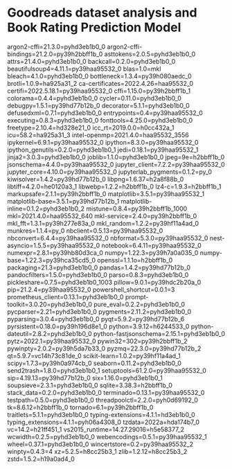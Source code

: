 # Goodreads dataset analysis and Book Rating Prediction Model
argon2-cffi=21.3.0=pyhd3eb1b0_0
argon2-cffi-bindings=21.2.0=py39h2bbff1b_0
asttokens=2.0.5=pyhd3eb1b0_0
attrs=21.4.0=pyhd3eb1b0_0
backcall=0.2.0=pyhd3eb1b0_0
beautifulsoup4=4.11.1=py39haa95532_0
blas=1.0=mkl
bleach=4.1.0=pyhd3eb1b0_0
bottleneck=1.3.4=py39h080aedc_0
brotli=1.0.9=ha925a31_2
ca-certificates=2022.4.26=haa95532_0
certifi=2022.5.18.1=py39haa95532_0
cffi=1.15.0=py39h2bbff1b_1
colorama=0.4.4=pyhd3eb1b0_0
cycler=0.11.0=pyhd3eb1b0_0
debugpy=1.5.1=py39hd77b12b_0
decorator=5.1.1=pyhd3eb1b0_0
defusedxml=0.7.1=pyhd3eb1b0_0
entrypoints=0.4=py39haa95532_0
executing=0.8.3=pyhd3eb1b0_0
fonttools=4.25.0=pyhd3eb1b0_0
freetype=2.10.4=hd328e21_0
icc_rt=2019.0.0=h0cc432a_1
icu=58.2=ha925a31_3
intel-openmp=2021.4.0=haa95532_3556
ipykernel=6.9.1=py39haa95532_0
ipython=8.3.0=py39haa95532_0
ipython_genutils=0.2.0=pyhd3eb1b0_1
jedi=0.18.1=py39haa95532_1
jinja2=3.0.3=pyhd3eb1b0_0
joblib=1.1.0=pyhd3eb1b0_0
jpeg=9e=h2bbff1b_0
jsonschema=4.4.0=py39haa95532_0
jupyter_client=7.2.2=py39haa95532_0
jupyter_core=4.10.0=py39haa95532_0
jupyterlab_pygments=0.1.2=py_0
kiwisolver=1.4.2=py39hd77b12b_0
libpng=1.6.37=h2a8f88b_0
libtiff=4.2.0=he0120a3_1
libwebp=1.2.2=h2bbff1b_0
lz4-c=1.9.3=h2bbff1b_1
markupsafe=2.1.1=py39h2bbff1b_0
matplotlib=3.5.1=py39haa95532_1
matplotlib-base=3.5.1=py39hd77b12b_1
matplotlib-inline=0.1.2=pyhd3eb1b0_2
mistune=0.8.4=py39h2bbff1b_1000
mkl=2021.4.0=haa95532_640
mkl-service=2.4.0=py39h2bbff1b_0
mkl_fft=1.3.1=py39h277e83a_0
mkl_random=1.2.2=py39hf11a4ad_0
munkres=1.1.4=py_0
nbclient=0.5.13=py39haa95532_0
nbconvert=6.4.4=py39haa95532_0
nbformat=5.3.0=py39haa95532_0
nest-asyncio=1.5.5=py39haa95532_0
notebook=6.4.11=py39haa95532_0
numexpr=2.8.1=py39hb80d3ca_0
numpy=1.22.3=py39h7a0a035_0
numpy-base=1.22.3=py39hca35cd5_0
openssl=1.1.1o=h2bbff1b_0
packaging=21.3=pyhd3eb1b0_0
pandas=1.4.2=py39hd77b12b_0
pandocfilters=1.5.0=pyhd3eb1b0_0
parso=0.8.3=pyhd3eb1b0_0
pickleshare=0.7.5=pyhd3eb1b0_1003
pillow=9.0.1=py39hdc2b20a_0
pip=21.2.4=py39haa95532_0
powershell_shortcut=0.0.1=3
prometheus_client=0.13.1=pyhd3eb1b0_0
prompt-toolkit=3.0.20=pyhd3eb1b0_0
pure_eval=0.2.2=pyhd3eb1b0_0
pycparser=2.21=pyhd3eb1b0_0
pygments=2.11.2=pyhd3eb1b0_0
pyparsing=3.0.4=pyhd3eb1b0_0
pyqt=5.9.2=py39hd77b12b_6
pyrsistent=0.18.0=py39h196d8e1_0
python=3.9.12=h6244533_0
python-dateutil=2.8.2=pyhd3eb1b0_0
python-fastjsonschema=2.15.1=pyhd3eb1b0_0
pytz=2022.1=py39haa95532_0
pywin32=302=py39h2bbff1b_2
pywinpty=2.0.2=py39h5da7b33_0
pyzmq=22.3.0=py39hd77b12b_2
qt=5.9.7=vc14h73c81de_0
scikit-learn=1.0.2=py39hf11a4ad_1
scipy=1.7.3=py39h0a974cb_0
seaborn=0.11.2=pyhd3eb1b0_0
send2trash=1.8.0=pyhd3eb1b0_1
setuptools=61.2.0=py39haa95532_0
sip=4.19.13=py39hd77b12b_0
six=1.16.0=pyhd3eb1b0_1
soupsieve=2.3.1=pyhd3eb1b0_0
sqlite=3.38.3=h2bbff1b_0
stack_data=0.2.0=pyhd3eb1b0_0
terminado=0.13.1=py39haa95532_0
testpath=0.5.0=pyhd3eb1b0_0
threadpoolctl=2.2.0=pyh0d69192_0
tk=8.6.12=h2bbff1b_0
tornado=6.1=py39h2bbff1b_0
traitlets=5.1.1=pyhd3eb1b0_0
typing-extensions=4.1.1=hd3eb1b0_0
typing_extensions=4.1.1=pyh06a4308_0
tzdata=2022a=hda174b7_0
vc=14.2=h21ff451_1
vs2015_runtime=14.27.29016=h5e58377_2
wcwidth=0.2.5=pyhd3eb1b0_0
webencodings=0.5.1=py39haa95532_1
wheel=0.37.1=pyhd3eb1b0_0
wincertstore=0.2=py39haa95532_2
winpty=0.4.3=4
xz=5.2.5=h8cc25b3_1
zlib=1.2.12=h8cc25b3_2
zstd=1.5.2=h19a0ad4_0

